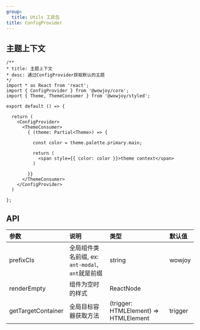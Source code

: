 ```yaml
---
group:
  title: Utils 工具包
title: ConfigProvider
---
```


## 主题上下文

```tsx
/**
* title: 主题上下文
* desc: 通过ConfigProvider获取默认的主题
*/
import * as React from 'react';
import { ConfigProvider } from '@wowjoy/core';
import { Theme, ThemeConsumer } from '@wowjoy/styled';

export default () => {
  
  return (
    <ConfigProvider>
      <ThemeConsumer>
        { (theme: Partial<Theme>) => {
          
          const color = theme.palette.primary.main;
          
          return (
            <span style={{ color: color }}>theme context</span>
          )
          
        }}
      </ThemeConsumer>
    </ConfigProvider>
  )
  
};

```

## API
| 参数 | 说明 | 类型 | 默认值 |
| :--- | :--- | :--- | :---   |
| prefixCls | 全局组件类名前缀, ex: `ant-modal`, `ant`就是前缀 | string | wowjoy
| renderEmpty | 组件为空时的样式 | ReactNode | |
| getTargetContainer | 全局目标容器获取方法 | (trigger: HTMLElement) => HTMLElement | trigger
